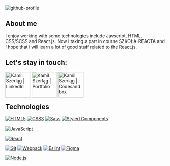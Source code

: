 ![github-profile](https://user-images.githubusercontent.com/30775271/101749583-357d2500-3ace-11eb-986e-d55083186b4f.png)

<!--
**val089/val089** is a ✨ _special_ ✨ repository because its `README.md` (this file) appears on your GitHub profile.

Here are some ideas to get you started:

- 🔭 I’m currently working on ...
- 🌱 I’m currently learning ...
- 👯 I’m looking to collaborate on ...
- 🤔 I’m looking for help with ...
- 💬 Ask me about ...
- 📫 How to reach me: ...
- 😄 Pronouns: ...
- ⚡ Fun fact: ...
-->

## About me
I enjoy working with some technologies include Javscript, HTML, CSS/SCSS and React.js. Now I taking a part in course SZKOŁA-REACTA and I hope that i will learn a lot  of good stuff related to the React.js.

## Let's stay in touch:

[<img align="left" alt="Kamil Szerląg | LinkedIn" width="80px" src="https://user-images.githubusercontent.com/30775271/101756298-29956100-3ad6-11eb-98f8-8c912e68ce93.png">][linkedin]

[<img align="left" alt="Kamil Szerląg | Portfolio" width="80px" src="https://user-images.githubusercontent.com/30775271/101759874-6f542880-3ada-11eb-89a0-8d2c88df18d3.png">][website]
 
[<img align="left" alt="Kamil Szerląg | Codesandbox" width="80px" src="https://user-images.githubusercontent.com/30775271/101762656-fce54780-3add-11eb-9338-c5965a87a199.png">][codesandbox]
<br>
<br>
<br>
<br>

## Technologies

[![HTML5](https://img.shields.io/badge/-HTML5-E34F26?style=flat-square&logo=html5&logoColor=white&link=https://github.com/olafsulich/)](https://github.com/olafsulich/)
[![CSS3](https://img.shields.io/badge/-CSS3-1572B6?style=flat-square&logo=css3&link=https://github.com/olafsulich/)](https://github.com/olafsulich/)
[![Sass](https://img.shields.io/badge/-Sass-black?style=flat-square&logo=Sass&logoColor=pink)](https://github.com/olafsulich/)
[![Styled Components](https://img.shields.io/badge/-StyledComponents-black?style=flat-square&logo=Styled-Components)](https://github.com/olafsulich/)

[![JavaScript](https://img.shields.io/badge/-JavaScript-black?style=flat-square&logo=javascript&link=https://github.com/olafsulich/)](https://github.com/olafsulich/)

[![React](https://img.shields.io/badge/-React-black?style=flat-square&logo=react)](https://github.com/olafsulich/)

[![Git](https://img.shields.io/badge/-Git-black?style=flat-square&logo=git&link=https://github.com/olafsulich/)](https://github.com/olafsulich/)
[![Webpack](https://img.shields.io/badge/-Webpack-blue?style=flat-square&logo=Webpack&logoColor=white)](https://github.com/olafsulich/)
[![Eslint](https://img.shields.io/badge/-Eslint-purple?style=flat-square&logo=Eslint&logoColor=white)](https://github.com/olafsulich/)
[![Figma](https://img.shields.io/badge/-Figma-gray?style=flat-square&logo=Figma)](https://github.com/olafsulich/)

[![Node.js](https://img.shields.io/badge/-Node.js-green?style=flat-square&logo=Node.js)](https://github.com/olafsulich/)




[website]: http://kamilszerlag.com/
[linkedin]: https://www.linkedin.com/in/kamil-szerlag/
[codesandbox]: https://www.linkedin.com/in/kamil-szerlag/
